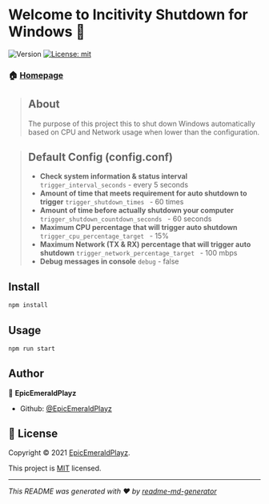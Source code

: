 # Welcome to Incitivity Shutdown for Windows 👋
![Version](https://img.shields.io/badge/version-2.2.5-brown.svg?cacheSeconds=2592000)
[![License: mit](https://img.shields.io/badge/License-MIT-red.svg)](https://github.com/EpicEmeraldPlayz/nodejs-inactivity-shutdown-windows/blob/master/LICENSE)

### 🏠 [Homepage](https://github.com/EpicEmeraldPlayz/nodejs-inactivity-shutdown-windows/)


> ## About
> The purpose of this project this to shut down Windows automatically based on CPU and Network usage when lower than the configuration.

> ## Default Config (config.conf)
>- **Check system information & status interval**
   `trigger_interval_seconds` - every 5 seconds
>- **Amount of time that meets requirement for auto shutdown to trigger**
   `trigger_shutdown_times ` - 60 times
>- **Amount of time before actually shutdown your computer**
   `trigger_shutdown_countdown_seconds ` - 60 seconds
>- **Maximum CPU percentage that will trigger auto shutdown**
   `trigger_cpu_percentage_target ` - 15%
>- **Maximum Network (TX & RX) percentage that will trigger auto shutdown**
   `trigger_network_percentage_target ` - 100 mbps
>- **Debug messages in console**
   `debug` - false

## Install

```sh
npm install
```

## Usage

```sh
npm run start
```

## Author

👤 **EpicEmeraldPlayz**

* Github: [@EpicEmeraldPlayz](https://github.com/EpicEmeraldPlayz)

## 📝 License

Copyright © 2021 [EpicEmeraldPlayz](https://github.com/EpicEmeraldPlayz).

This project is [MIT](https://github.com/EpicEmeraldPlayz/nodejs-inactivity-shutdown-windows/blob/main/LICENSE) licensed.
***
_This README was generated with ❤️ by [readme-md-generator](https://github.com/kefranabg/readme-md-generator)_
